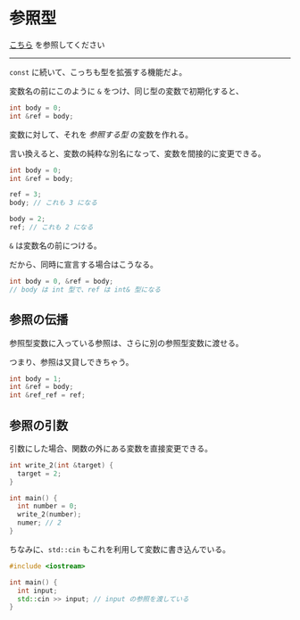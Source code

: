 # 参照型

[こちら](./ref.md) を参照してください

---

`const` に続いて、こっちも型を拡張する機能だよ。

変数名の前にこのように `&` をつけ、同じ型の変数で初期化すると、

```cpp
int body = 0;
int &ref = body;
```

変数に対して、それを *参照する型* の変数を作れる。

言い換えると、変数の純粋な別名になって、変数を間接的に変更できる。

```cpp
int body = 0;
int &ref = body;

ref = 3;
body; // これも 3 になる

body = 2;
ref; // これも 2 になる
```

`&` は変数名の前につける。

だから、同時に宣言する場合はこうなる。

```cpp
int body = 0, &ref = body;
// body は int 型で、ref は int& 型になる
```

## 参照の伝播

参照型変数に入っている参照は、さらに別の参照型変数に渡せる。

つまり、参照は又貸しできちゃう。

```cpp
int body = 1;
int &ref = body;
int &ref_ref = ref;
```


## 参照の引数

引数にした場合、関数の外にある変数を直接変更できる。

```cpp
int write_2(int &target) {
  target = 2;
}

int main() {
  int number = 0;
  write_2(number);
  numer; // 2
}
```

ちなみに、`std::cin` もこれを利用して変数に書き込んでいる。

```cpp
#include <iostream>

int main() {
  int input;
  std::cin >> input; // input の参照を渡している
}
```
